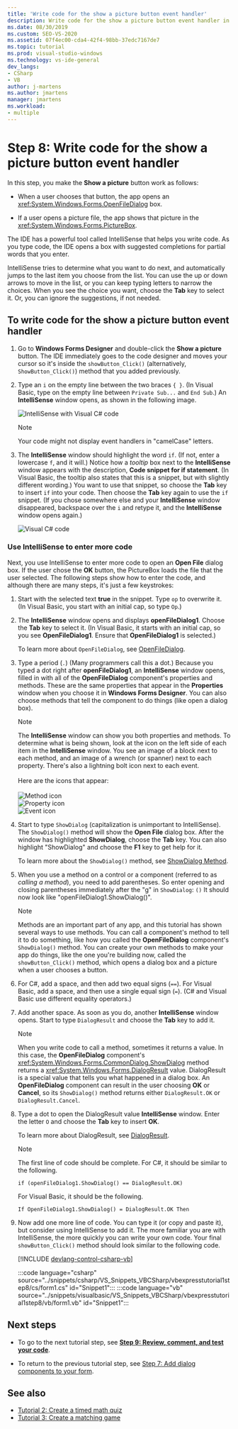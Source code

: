 ```yaml
---
title: 'Write code for the show a picture button event handler'
description: Write code for the show a picture button event handler in the create a picture viewer tutorial. 
ms.date: 08/30/2019
ms.custom: SEO-VS-2020
ms.assetid: 07f4ec00-cda4-42f4-98bb-37edc7167de7
ms.topic: tutorial
ms.prod: visual-studio-windows
ms.technology: vs-ide-general
dev_langs:
- CSharp
- VB
author: j-martens
ms.author: jmartens
manager: jmartens
ms.workload:
- multiple
---
```

# Step 8: Write code for the show a picture button event handler

In this step, you make the **Show a picture** button work as follows:

- When a user chooses that button, the app opens an <xref:System.Windows.Forms.OpenFileDialog> box.

- If a user opens a picture file, the app shows that picture in the <xref:System.Windows.Forms.PictureBox>.

The IDE has a powerful tool called IntelliSense that helps you write code. As you type code, the IDE opens a box with suggested completions for partial words that you enter.

IntelliSense tries to determine what you want to do next, and automatically jumps to the last item you choose from the list. You can use the up or down arrows to move in the list, or you can keep typing letters to narrow the choices. When you see the choice you want, choose the **Tab** key to select it. Or, you can ignore the suggestions, if not needed.

## To write code for the show a picture button event handler

1. Go to **Windows Forms Designer** and double-click the **Show a picture** button. The IDE immediately goes to the code designer and moves your cursor so it's inside the `showButton_Click()` (alternatively, `ShowButton_Click()`) method that you added previously.

1. Type an `i` on the empty line between the two braces `{ }`. (In Visual Basic, type on the empty line between `Private Sub...` and `End Sub`.) An **IntelliSense** window opens, as shown in the following image.

    ![IntelliSense with Visual C&#35; code](../ide/media/express_ifintellisense.png)

    > [!NOTE]
    > Your code might not display event handlers in "camelCase" letters.

1. The **IntelliSense** window should highlight the word `if`. (If not, enter a lowercase `f`, and it will.) Notice how a *tooltip* box next to the **IntelliSense** window appears with the description, **Code snippet for if statement**. (In Visual Basic, the tooltip also states that this is a snippet, but with slightly different wording.) You want to use that snippet, so choose the **Tab** key to insert `if` into your code. Then choose the **Tab** key again to use the `if` snippet. (If you chose somewhere else and your **IntelliSense** window disappeared, backspace over the `i` and retype it, and the **IntelliSense** window opens again.)

    ![Visual C&#35; code](../ide/media/express_highlighttrue.png)

### Use IntelliSense to enter more code

Next, you use IntelliSense to enter more code to open an **Open File** dialog box. If the user chose the **OK** button, the PictureBox loads the file that the user selected. The following steps show how to enter the code, and although there are many steps, it's just a few keystrokes:

 1. Start with the selected text **true** in the snippet. Type `op` to overwrite it. (In Visual Basic, you start with an initial cap, so type `Op`.)

 1. The **IntelliSense** window opens and displays **openFileDialog1**. Choose the **Tab** key to select it. (In Visual Basic, it starts with an initial cap, so you see **OpenFileDialog1**. Ensure that **OpenFileDialog1** is selected.)

     To learn more about `OpenFileDialog`, see [OpenFileDialog](<xref:System.Windows.Forms.OpenFileDialog>).

 1. Type a period (`.`) (Many programmers call this a dot.) Because you typed a dot right after **openFileDialog1**, an **IntelliSense** window opens, filled in with all of the **OpenFileDialog** component's properties and methods. These are the same properties that appear in the **Properties** window when you choose it in **Windows Forms Designer**. You can also choose methods that tell the component to do things (like open a dialog box).

    > [!NOTE]
    > The **IntelliSense** window can show you both properties and methods. To determine what is being shown, look at the icon on the left side of each item in the **IntelliSense** window. You see an image of a block next to each method, and an image of a wrench (or spanner) next to each property. There's also a lightning bolt icon next to each event. <br><br>Here are the icons that appear:<br><br>![Method icon](../ide/media/express_iconmethod.png)<br>![Property icon](../ide/media/express_iconproperty.png)<br>![Event icon](../ide/media/express_iconevent.png)

 1. Start to type `ShowDialog` (capitalization is unimportant to IntelliSense). The `ShowDialog()` method will show the **Open File** dialog box. After the window has highlighted **ShowDialog**, choose the **Tab** key. You can also highlight "ShowDialog" and choose the **F1** key to get help for it.

    To learn more about the `ShowDialog()` method, see [ShowDialog Method](<xref:System.Windows.Forms.Form.ShowDialog%2A>).

 1. When you use a method on a control or a component (referred to as *calling a method*), you need to add parentheses. So enter opening and closing parentheses immediately after the "g" in `ShowDialog`: `()` It should now look like "openFileDialog1.ShowDialog()".

    > [!NOTE]
    > Methods are an important part of any app, and this tutorial has shown several ways to use methods. You can call a component's method to tell it to do something, like how you called the **OpenFileDialog** component's `ShowDialog()` method. You can create your own methods to make your app do things, like the one you're building now, called the `showButton_Click()` method, which opens a dialog box and a picture when a user chooses a button.

 1. For C#, add a space, and then add two equal signs (`==`). For Visual Basic, add a space, and then use a single equal sign (`=`). (C# and Visual Basic use different equality operators.)

 1. Add another space. As soon as you do, another **IntelliSense** window opens. Start to type `DialogResult` and choose the **Tab** key to add it.

    > [!NOTE]
    > When you write code to call a method, sometimes it returns a value. In this case, the **OpenFileDialog** component's <xref:System.Windows.Forms.CommonDialog.ShowDialog> method returns a <xref:System.Windows.Forms.DialogResult> value. DialogResult is a special value that tells you what happened in a dialog box. An **OpenFileDialog** component can result in the user choosing **OK** or **Cancel**, so its `ShowDialog()` method returns either `DialogResult.OK` or `DialogResult.Cancel`.

 1. Type a dot to open the DialogResult value **IntelliSense** window. Enter the letter `O` and choose the **Tab** key to insert **OK**.

    To learn more about DialogResult, see [DialogResult](<xref:System.Windows.Forms.DialogResult>).

    > [!NOTE]
    > The first line of code should be complete. For C#, it should be similar to the following.
    >
    >  `if (openFileDialog1.ShowDialog() == DialogResult.OK)`
    >
    >  For Visual Basic, it should be the following.
    >
    >  `If OpenFileDialog1.ShowDialog() = DialogResult.OK Then`

 1. Now add one more line of code. You can type it (or copy and paste it), but consider using IntelliSense to add it. The more familiar you are with IntelliSense, the more quickly you can write your own code. Your final `showButton_Click()` method should look similar to the following code.

    [!INCLUDE [devlang-control-csharp-vb](./includes/devlang-control-csharp-vb.md)]

    :::code language="csharp" source="../snippets/csharp/VS_Snippets_VBCSharp/vbexpresstutorial1step8/cs/form1.cs" id="Snippet1":::
    :::code language="vb" source="../snippets/visualbasic/VS_Snippets_VBCSharp/vbexpresstutorial1step8/vb/form1.vb" id="Snippet1":::

## Next steps

* To go to the next tutorial step, see **[Step 9: Review, comment, and test your code](../ide/step-9-review-comment-and-test-your-code.md)**.

* To return to the previous tutorial step, see [Step 7: Add dialog components to your form](../ide/step-7-add-dialog-components-to-your-form.md).

## See also

* [Tutorial 2: Create a timed math quiz](tutorial-2-create-a-timed-math-quiz.md)
* [Tutorial 3: Create a matching game](tutorial-3-create-a-matching-game.md)
